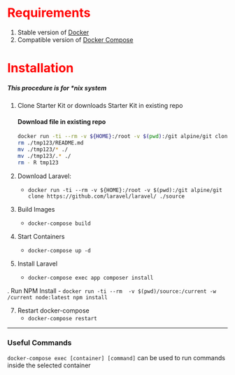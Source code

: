 
#  <font color='red'>Requirements</font>
1. Stable version of [Docker](https://docs.docker.com/install/linux/docker-ce/ubuntu/#install-docker-ce-1)
2. Compatible version of [Docker Compose](https://docs.docker.com/compose/install/#install-compose)


#  <font color='red'>Installation</font>
##### This procedure is for *nix system

1. Clone Starter Kit or downloads Starter Kit in existing repo
    #### Download file in existing repo
    ```bash
    docker run -ti --rm -v ${HOME}:/root -v $(pwd):/git alpine/git clone https://github.com/alessandromr/docker-laravel-starter-kit/ ./tmp123
    rm ./tmp123/README.md
    mv ./tmp123/* ./
    mv ./tmp123/.* ./
    rm - R tmp123
    ```

2. Download Laravel:
    - `docker run -ti --rm -v ${HOME}:/root -v $(pwd):/git alpine/git clone https://github.com/laravel/laravel/ ./source`

3. Build Images
    - `docker-compose build`

4. Start Containers
    - `docker-compose up -d`

5. Install Laravel
    - `docker-compose exec app composer install`
    
. Run NPM Install
    - `docker run -ti --rm  -v $(pwd)/source:/current -w /current node:latest npm install`

7. Restart docker-compose
    - `docker-compose restart`


-----------

### Useful Commands
`docker-compose exec [container] [command]` can be used to run commands inside the selected container